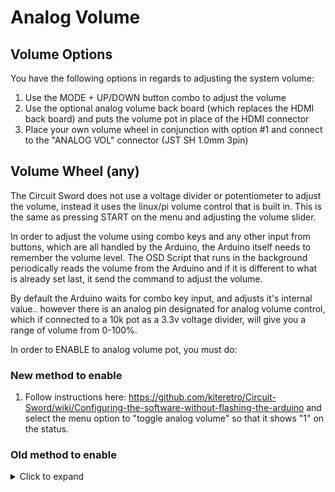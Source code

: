 # Analog Volume

## Volume Options
You have the following options in regards to adjusting the system volume:

1. Use the MODE + UP/DOWN button combo to adjust the volume
2. Use the optional analog volume back board (which replaces the HDMI back board) and puts the volume pot in place of the HDMI connector
3. Place your own volume wheel in conjunction with option #1 and connect to the "ANALOG VOL" connector (JST SH 1.0mm 3pin)

## Volume Wheel (any)
The Circuit Sword does not use a voltage divider or potentiometer to adjust the volume, instead it uses the linux/pi volume control that is built in. This is the same as pressing START on the menu and adjusting the volume slider.

In order to adjust the volume using combo keys and any other input from buttons, which are all handled by the Arduino, the Arduino itself needs to remember the volume level. The OSD Script that runs in the background periodically reads the volume from the Arduino and if it is different to what is already set last, it send the command to adjust the volume.

By default the Arduino waits for combo key input, and adjusts it's internal value.. however there is an analog pin designated for analog volume control, which if connected to a 10k pot as a 3.3v voltage divider, will give you a range of volume from 0-100%.

In order to ENABLE to analog volume pot, you must do:

### New method to enable
1. Follow instructions here: https://github.com/kiteretro/Circuit-Sword/wiki/Configuring-the-software-without-flashing-the-arduino and select the menu option to "toggle analog volume" so that it shows "1" on the status.

### Old method to enable
<details>
  <summary>Click to expand</summary>

1. Connect up the pot to the ANALOG VOL connector as a voltage divider (signal in middle, GND at bottom and 3.3V at top) 
2. Turn everything off and remove SD card to prevent Pi booting
3. Turn volume to the MIDDLE (or the top, basically NOT 'lowest' volume)
4. Hold START and turn the power switch ON
5. Hold for about 5 seconds and release.. now wait for about 15 seconds (this is the joystick calibration procedure)
6. After a total of 20 seconds, turn off, put SD in, and boot up
7. You have analog volume control!

To disable, repeat the steps above again but disconnect the connector and it will detect it not there and revert to digital volume
</details>